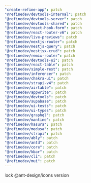 ```yaml
---
"create-refine-app": patch
"@refinedev/devtools-internal": patch
"@refinedev/devtools-server": patch
"@refinedev/devtools-shared": patch
"@refinedev/react-hook-form": patch
"@refinedev/react-router-v6": patch
"@refinedev/live-previews": patch
"@refinedev/nextjs-router": patch
"@refinedev/nestjs-query": patch
"@refinedev/nestjsx-crud": patch
"@refinedev/remix-router": patch
"@refinedev/devtools-ui": patch
"@refinedev/react-table": patch
"@refinedev/simple-rest": patch
"@refinedev/inferencer": patch
"@refinedev/chakra-ui": patch
"@refinedev/strapi-v4": patch
"@refinedev/airtable": patch
"@refinedev/appwrite": patch
"@refinedev/devtools": patch
"@refinedev/supabase": patch
"@refinedev/ui-tests": patch
"@refinedev/ui-types": patch
"@refinedev/graphql": patch
"@refinedev/mantine": patch
"@refinedev/hasura": patch
"@refinedev/medusa": patch
"@refinedev/strapi": patch
"@refinedev/ably": patch
"@refinedev/antd": patch
"@refinedev/core": patch
"@refinedev/kbar": patch
"@refinedev/cli": patch
"@refinedev/mui": patch
---
```


lock @ant-design/icons version
